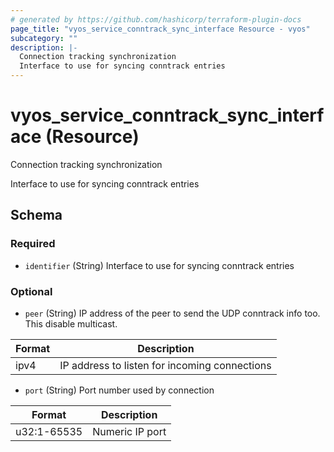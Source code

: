 ```yaml
---
# generated by https://github.com/hashicorp/terraform-plugin-docs
page_title: "vyos_service_conntrack_sync_interface Resource - vyos"
subcategory: ""
description: |-
  Connection tracking synchronization
  Interface to use for syncing conntrack entries
---
```


# vyos_service_conntrack_sync_interface (Resource)

Connection tracking synchronization

Interface to use for syncing conntrack entries



<!-- schema generated by tfplugindocs -->
## Schema

### Required

- `identifier` (String) Interface to use for syncing conntrack entries

### Optional

- `peer` (String) IP address of the peer to send the UDP conntrack info too. This disable multicast.

|  Format  |  Description  |
|----------|---------------|
|  ipv4  |  IP address to listen for incoming connections  |
- `port` (String) Port number used by connection

|  Format  |  Description  |
|----------|---------------|
|  u32:1-65535  |  Numeric IP port  |
